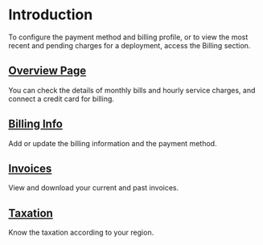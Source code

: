 # Introduction

To configure the payment method and billing profile, or to view the most recent and pending charges for a deployment, access the Billing section.


## [Overview Page](./overview.md)
You can check the details of monthly bills and hourly service charges, and connect a credit card for billing.

## [Billing Info](./coupon.md)
Add or update the billing information and the payment method.

## [Invoices](./invoices.md)
View and download your current and past invoices.

## [Taxation](./taxation.md)
Know the taxation according to your region.
